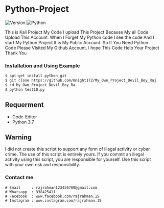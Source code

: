 

# Python-Project

![Version](https://img.shields.io/badge/version-1.0.2-red) ![Python](https://img.shields.io/badge/language-Python-blue)

This is Kali Project My Code I upload This Project Because My all Code Upload This Account. When I Forget My Python code I see the code And I start My Python Project It is My Public Account. So If You Need Python Code Please Visited My Github Account. I hope This Code Help Your Project
Thank You

### Installation and Using Example
```bash
$ apt-get install python git
$ git clone https://github.com/Knight172/My_Own_Project_Devil_Boy_Raj
$ cd My_Own_Project_Devil_Boy_Ra
$ python test10.py
```
## Requerment
  - Code-Editor
  - Python 3.7

## Warning
I did not create this script to support any form of illegal activity or cyber crime. The use of this script is entirely yours. If you commit an illegal activity using this script, you are responsible for yourself. Use this script with your own risk and responsibility.

### Contact me
```
# Email     : rajrahman123456789@gmail.com  
# Whatsapp  : 338425411 
# Facebook  : www.facebook.com/rajrahman.15 
# Instagram : www.instagram.com/rajrahman.15
```
